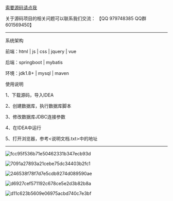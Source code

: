 

[索要源码请点我](http://mp.weixin.qq.com/mp/appmsgalbum?__biz=MzkwMDY3MTY0Nw==&action=getalbum&album_id=3423120253595582465&scene=173&subscene=&sessionid=svr_dbd799d91a1&enterid=1713666527&from_msgid=&from_itemidx=&count=3&nolastread=1#wechat_redirect)

关于源码项目的相关问题可以联系我们交流： 【QQ 979748385 QQ群 601569450】 

***************************************************************

系统架构

前端：html | js | css | jquery | vue

后端：springboot | mybatis

环境：jdk1.8+ | mysql | maven

使用说明

1、下载源码，导入IDEA

2、创建数据库，执行数据库脚本

3、修改数据库JDBC连接参数

4、在IDEA中运行

5、打开浏览器，参考<说明文档.txt>中的地址

***************************************************************

![fcc95f536b71e50462331b347ecb93d](https://github.com/hjsdjko/springbootmt74k/assets/120558513/0988c496-8c0b-49ec-9bcb-b174a2560fc0)

![7091a27893a21cebe75dc34403b2fc1](https://github.com/hjsdjko/springbootmt74k/assets/120558513/8a73b90b-95e7-48ef-9a84-30d9ee688ad8)

![246538f78f7d7e5cdb9274d089590ae](https://github.com/hjsdjko/springbootmt74k/assets/120558513/46e2bc9b-7fb3-4e3c-8174-25a2ab665f27)

![d6927cef571192c678ce5e2d3b82b8a](https://github.com/hjsdjko/springbootmt74k/assets/120558513/987a00f8-6973-4403-8666-fec2d85dde58)

![d11c623b5609e06975acbd740c7e3bf](https://github.com/hjsdjko/springbootmt74k/assets/120558513/d8ae2828-04ab-4d6d-9dd4-301001831e4d)
